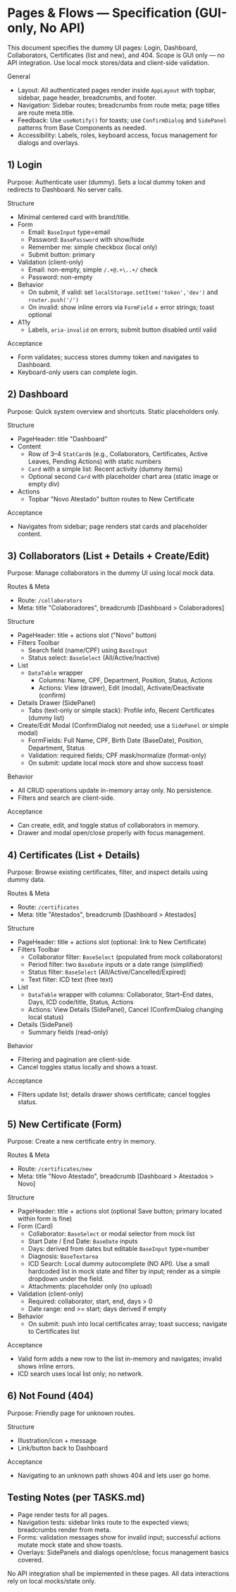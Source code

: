 # Pages & Flows — Specification (GUI-only, No API)

This document specifies the dummy UI pages: Login, Dashboard, Collaborators, Certificates (list and new), and 404. Scope is GUI only — no API integration. Use local mock stores/data and client-side validation.

General
- Layout: All authenticated pages render inside `AppLayout` with topbar, sidebar, page header, breadcrumbs, and footer.
- Navigation: Sidebar routes; breadcrumbs from route meta; page titles are route meta.title.
- Feedback: Use `useNotify()` for toasts; use `ConfirmDialog` and `SidePanel` patterns from Base Components as needed.
- Accessibility: Labels, roles, keyboard access, focus management for dialogs and overlays.

## 1) Login

Purpose: Authenticate user (dummy). Sets a local dummy token and redirects to Dashboard. No server calls.

Structure
- Minimal centered card with brand/title.
- Form
  - Email: `BaseInput` type=email
  - Password: `BasePassword` with show/hide
  - Remember me: simple checkbox (local only)
  - Submit button: primary
- Validation (client-only)
  - Email: non-empty, simple `/.+@.+\..+/` check
  - Password: non-empty
- Behavior
  - On submit, if valid: set `localStorage.setItem('token','dev')` and `router.push('/')`
  - On invalid: show inline errors via `FormField` + error strings; toast optional
- A11y
  - Labels, `aria-invalid` on errors; submit button disabled until valid

Acceptance
- Form validates; success stores dummy token and navigates to Dashboard.
- Keyboard-only users can complete login.

## 2) Dashboard

Purpose: Quick system overview and shortcuts. Static placeholders only.

Structure
- PageHeader: title "Dashboard"
- Content
  - Row of 3–4 `StatCard`s (e.g., Collaborators, Certificates, Active Leaves, Pending Actions) with static numbers
  - `Card` with a simple list: Recent activity (dummy items)
  - Optional second `Card` with placeholder chart area (static image or empty div)
- Actions
  - Topbar "Novo Atestado" button routes to New Certificate

Acceptance
- Navigates from sidebar; page renders stat cards and placeholder content.

## 3) Collaborators (List + Details + Create/Edit)

Purpose: Manage collaborators in the dummy UI using local mock data.

Routes & Meta
- Route: `/collaborators`
- Meta: title "Colaboradores", breadcrumb [Dashboard > Colaboradores]

Structure
- PageHeader: title + actions slot ("Novo" button)
- Filters Toolbar
  - Search field (name/CPF) using `BaseInput`
  - Status select: `BaseSelect` (All/Active/Inactive)
- List
  - `DataTable` wrapper
    - Columns: Name, CPF, Department, Position, Status, Actions
    - Actions: View (drawer), Edit (modal), Activate/Deactivate (confirm)
- Details Drawer (SidePanel)
  - Tabs (text-only or simple stack): Profile info, Recent Certificates (dummy list)
- Create/Edit Modal (ConfirmDialog not needed; use a `SidePanel` or simple modal)
  - FormFields: Full Name, CPF, Birth Date (BaseDate), Position, Department, Status
  - Validation: required fields; CPF mask/normalize (format-only)
  - On submit: update local mock store and show success toast

Behavior
- All CRUD operations update in-memory array only. No persistence.
- Filters and search are client-side.

Acceptance
- Can create, edit, and toggle status of collaborators in memory.
- Drawer and modal open/close properly with focus management.

## 4) Certificates (List + Details)

Purpose: Browse existing certificates, filter, and inspect details using dummy data.

Routes & Meta
- Route: `/certificates`
- Meta: title "Atestados", breadcrumb [Dashboard > Atestados]

Structure
- PageHeader: title + actions slot (optional: link to New Certificate)
- Filters Toolbar
  - Collaborator filter: `BaseSelect` (populated from mock collaborators)
  - Period filter: two `BaseDate` inputs or a date range (simplified)
  - Status filter: `BaseSelect` (All/Active/Cancelled/Expired)
  - Text filter: ICD text (free text)
- List
  - `DataTable` wrapper with columns: Collaborator, Start–End dates, Days, ICD code/title, Status, Actions
  - Actions: View Details (SidePanel), Cancel (ConfirmDialog changing local status)
- Details (SidePanel)
  - Summary fields (read-only)

Behavior
- Filtering and pagination are client-side.
- Cancel toggles status locally and shows a toast.

Acceptance
- Filters update list; details drawer shows certificate; cancel toggles status.

## 5) New Certificate (Form)

Purpose: Create a new certificate entry in memory.

Routes & Meta
- Route: `/certificates/new`
- Meta: title "Novo Atestado", breadcrumb [Dashboard > Atestados > Novo]

Structure
- PageHeader: title + actions slot (optional Save button; primary located within form is fine)
- Form (Card)
  - Collaborator: `BaseSelect` or modal selector from mock list
  - Start Date / End Date: `BaseDate` inputs
  - Days: derived from dates but editable `BaseInput` type=number
  - Diagnosis: `BaseTextarea`
  - ICD Search: Local dummy autocomplete (NO API). Use a small hardcoded list in mock state and filter by input; render as a simple dropdown under the field.
  - Attachments: placeholder only (no upload)
- Validation (client-only)
  - Required: collaborator, start, end, days > 0
  - Date range: end >= start; days derived if empty
- Behavior
  - On submit: push into local certificates array; toast success; navigate to Certificates list

Acceptance
- Valid form adds a new row to the list in-memory and navigates; invalid shows inline errors.
- ICD search uses local list only; no network.

## 6) Not Found (404)

Purpose: Friendly page for unknown routes.

Structure
- Illustration/icon + message
- Link/button back to Dashboard

Acceptance
- Navigating to an unknown path shows 404 and lets user go home.

## Testing Notes (per TASKS.md)
- Page render tests for all pages.
- Navigation tests: sidebar links route to the expected views; breadcrumbs render from meta.
- Forms: validation messages show for invalid input; successful actions mutate mock state and show toasts.
- Overlays: SidePanels and dialogs open/close; focus management basics covered.

No API integration shall be implemented in these pages. All data interactions rely on local mocks/state only.

